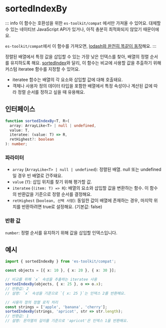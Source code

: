 # sortedIndexBy

::: info
이 함수는 호환성을 위한 `es-toolkit/compat` 에서만 가져올 수 있어요. 대체할 수 있는 네이티브 JavaScript API가 있거나, 아직 충분히 최적화되지 않았기 때문이에요.

`es-toolkit/compat`에서 이 함수를 가져오면, [lodash와 완전히 똑같이 동작](../../../compatibility.md)해요.
:::

정렬된 배열에서 특정 값을 삽입할 수 있는 가장 낮은 인덱스를 찾아, 배열의 정렬 순서를 유지하도록 해요.
[sortedIndex](./sortedIndex.md)와 달리, 이 함수는 비교에 사용할 값을 추출하기 위해 커스텀 iteratee 함수를 지정할 수 있어요.

- iteratee 함수는 배열의 각 요소와 삽입할 값에 대해 호출돼요.
- 객체나 사용자 정의 데이터 타입을 포함한 배열에서 특정 속성이나 계산된 값에 따라 정렬 순서를 정하고 싶을 때 유용해요.

## 인터페이스

```typescript
function sortedIndexBy<T, R>(
  array: ArrayLike<T> | null | undefined,
  value: T,
  iteratee: (value: T) => R,
  retHighest?: boolean
): number;
```

### 파라미터

- `array` (`ArrayLike<T> | null | undefined`): 정렬된 배열. null 또는 undefined일 경우 빈 배열로 간주돼요.
- `value` (`T`): 삽입 위치를 찾기 위해 평가할 값.
- `iteratee` (`(item: T) => R`):
  배열의 요소와 삽입할 값을 변환하는 함수. 이 함수의 반환값을 기준으로 정렬 순서를 결정해요.
- `retHighest` (`boolean, 선택 사항`):
  동일한 값이 배열에 존재하는 경우, 마지막 위치를 반환하려면 true로 설정해요. (기본값: false)

### 반환 값

`number`: 정렬 순서를 유지하기 위해 값을 삽입할 인덱스입니다.

## 예시

```typescript
import { sortedIndexBy } from 'es-toolkit/compat';

const objects = [{ x: 10 }, { x: 20 }, { x: 30 }];

// 비교를 위해 `x` 속성을 추출하는 iteratee 사용
sortedIndexBy(objects, { x: 25 }, o => o.x);
// 반환값: 2
// 설명: `x` 속성을 기준으로 `{ x: 25 }`는 인덱스 2를 반환해요.

// 사용자 정의 정렬 로직 처리
const strings = ['apple', 'banana', 'cherry'];
sortedIndexBy(strings, 'apricot', str => str.length);
// 반환값: 1
// 설명: 문자열의 길이를 기준으로 'apricot'은 인덱스 1을 반환해요.
```
